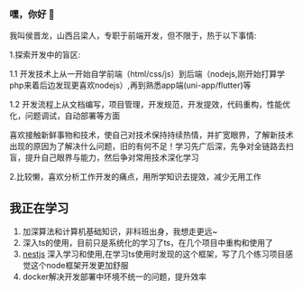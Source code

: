 ### 嘿，你好 👋

我叫侯晋龙，山西吕梁人，专职于前端开发，但不限于，热于以下事情:

1.探索开发中的盲区:

1.1 开发技术上从一开始自学前端（html/css/js）到后端（nodejs,刚开始打算学php来着后边发现更喜欢nodejs）,再到熟悉app端(uni-app/flutter)等

1.2 开发流程上从文档编写，项目管理，开发规范，开发提效，代码重构，性能优化，问题调试，自动部署等方面

喜欢接触新鲜事物和技术，使自己对技术保持持续热情，并扩宽眼界，了解新技术出现的原因为了解决什么问题，旧的有何不足！学习先广后深，先争对全链路去扫盲，提升自己眼界与能力，然后争对常用技术深化学习

2.比较懒，喜欢分析工作开发的痛点，用所学知识去提效，减少无用工作

## 我正在学习

1. 加深算法和计算机基础知识，非科班出身，我想走更远~
2. 深入ts的使用，目前只是系统化的学习了ts，在几个项目中重构和使用了
3. [nestjs](https://docs.nestjs.cn/) 深入学习和使用,在学习ts使用时发现的这个框架，写了几个练习项目感觉这个node框架开发更加舒服
4. docker解决开发部署中环境不统一的问题，提升效率
